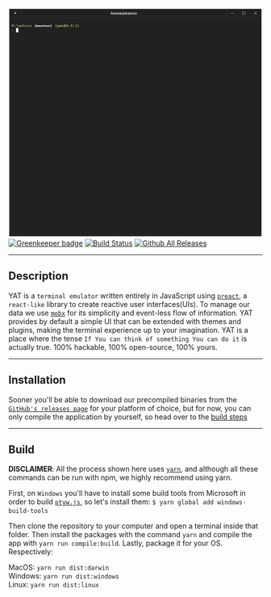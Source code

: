 ![](https://github.com/LucaT1/yat/blob/master/screenshots/first.png?raw=true)
[![Greenkeeper badge](https://badges.greenkeeper.io/LucaT1/yat.svg)](https://greenkeeper.io/)
[![Build Status](https://travis-ci.org/LucaT1/yat.svg?branch=master)](https://travis-ci.org/LucaT1/yat)
[![Github All Releases](https://img.shields.io/github/downloads/LucaT1/yat/total.svg)]()

***

## Description
YAT is a `terminal emulator` written entirely in JavaScript using [`preact`](https://github.com/developit/preact), a `react-like` library to create reactive user interfaces(UIs). To manage our data we use [`mobx`](https://github.com/mobxjs/mobx) for its simplicity and event-less flow of information. YAT provides by default a simple UI that can be extended with themes and plugins, making the terminal experience up to your imagination. YAT is a place where the tense `If You can think of something You can do it` is actually true. 100% hackable, 100% open-source, 100% yours.

***

## Installation
Sooner you'll be able to download our precompiled binaries from the [`GitHub's releases page`](https://github.com/LucaT1/yat/releases) for your platform of choice, but for now, you can only compile the application by yourself, so head over to the [build steps](#build)

***

## Build
**DISCLAIMER**: All the process shown here uses [`yarn`](https://yarnpkg.com), and although all these commands can be run with npm, we highly recommend using yarn.

First, on `Windows` you'll have to install some build tools from Microsoft in order to build [`ptyw.js`](https://github.com/iiegor/ptyw.js/tree/master), so let's install them:
`$ yarn global add windows-build-tools`

Then clone the repository to your computer and open a terminal inside that folder.
Then install the packages with the command `yarn` and compile the app with `yarn run compile:build`. Lastly, package it for your OS. Respectively:

MacOS:   `yarn run dist:darwin`<br>
Windows: `yarn run dist:windows`<br>
Linux:   `yarn run dist:linux`<br>
